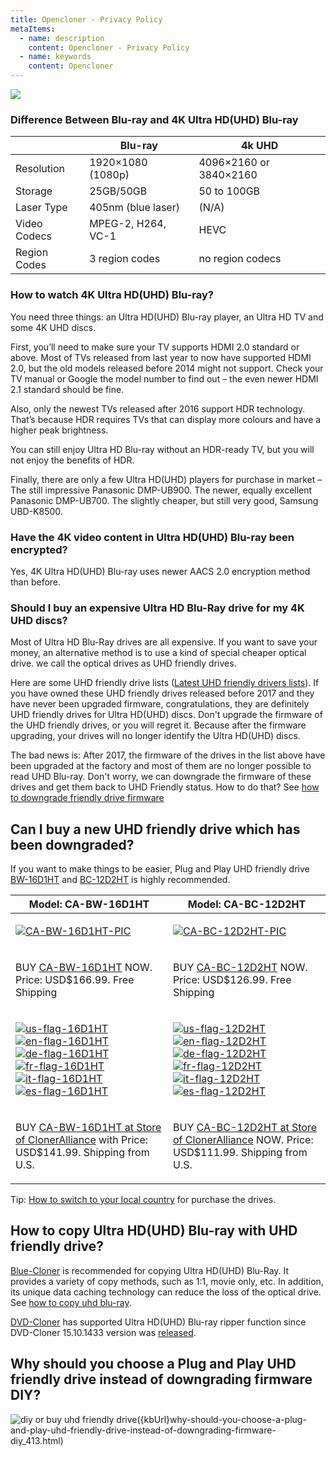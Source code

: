 ```yaml
---
title: Opencloner - Privacy Policy
metaItems:
  - name: description
    content: Opencloner - Privacy Policy
  - name: keywords
    content: Opencloner  
---
```



![]({imageUrl}every-thing-about-uhd.png)

<a name="difference-between-blu-ray-and-4k-ultra-hd-uhd-blu-ray"></a>

### Difference Between Blu-ray and 4K Ultra HD(UHD) Blu-ray


|              | Blu-ray            | 4k UHD                 |  
| ------------ | ------------------ | ---------------------- |  
| Resolution   | 1920×1080 (1080p) | 4096×2160 or 3840×2160  |  
| Storage      | 25GB/50GB          | 50 to 100GB            |  
| Laser Type   | 405nm (blue laser) | (N/A)                  |  
| Video Codecs | MPEG-2, H264, VC-1 | HEVC                   |  
| Region Codes | 3 region codes     | no region codecs       |  



<a name="how-to-watch-4k-ultra-hd-uhd-blu-ray"></a>

### How to watch 4K Ultra HD(UHD) Blu-ray?

You need three things: an Ultra HD(UHD) Blu-ray player, an Ultra HD TV and some 4K UHD discs.

First, you’ll need to make sure your TV supports HDMI 2.0 standard or above. Most of TVs released from last year to now have supported HDMI 2.0, but the old models released before 2014 might not support. Check your TV manual or Google the model number to find out – the even newer HDMI 2.1 standard should be fine.

Also, only the newest TVs released after 2016 support HDR technology. That’s because HDR requires TVs that can display more colours and have a higher peak brightness.

You can still enjoy Ultra HD Blu-ray without an HDR-ready TV, but you will not enjoy the benefits of HDR.

Finally, there are only a few Ultra HD(UHD) players for purchase in market – The still impressive Panasonic DMP-UB900. The newer, equally excellent Panasonic DMP-UB700. The slightly cheaper, but still very good, Samsung UBD-K8500.

<a name="have-the-4k-video-content-in-ultra-hd-uhd-blu-ray-been-encrypted"></a>

### Have the 4K video content in Ultra HD(UHD) Blu-ray been encrypted?

Yes, 4K Ultra HD(UHD) Blu-ray uses newer AACS 2.0 encryption method than before.

<a name="should-i-buy-an-expensive-ultra-hd-blu-ray-drive-for-my-4k-uhd-discs"></a>

### Should I buy an expensive Ultra HD Blu-Ray drive for my 4K UHD discs?

Most of Ultra HD Blu-Ray drives are all expensive. If you want to save your money, an alternative method is to use a kind of special cheaper optical drive. we call the optical drives as UHD friendly drives.

Here are some UHD friendly drive lists ([Latest UHD friendly drivers lists]({kbUrl}uhd-friendly-drive-list_377.html)). If you have owned these UHD friendly drives released before 2017 and they have never been upgraded firmware, congratulations, they are definitely UHD friendly drives for Ultra HD(UHD) discs. Don't upgrade the firmware of the UHD friendly drives, or you will regret it. Because after the firmware upgrading, your drives will no longer identify the Ultra HD(UHD) discs.

The bad news is: After 2017, the firmware of the drives in the list above have been upgraded at the factory and most of them are no longer possible to read UHD Blu-ray. Don't worry, we can downgrade the firmware of these drives and get them back to UHD Friendly status. How to do that? See [how to downgrade friendly drive firmware]({kbUrl}how-to-downgrade-friendly-drive-firmware_378.html)

<a name="can-i-buy-a-new-uhd-friendly-drive-which-has-been-downgraded"></a>

## Can I buy a new UHD friendly drive which has been downgraded?

If you want to make things to be easier, Plug and Play UHD friendly drive [BW-16D1HT](http://bit.ly/2pHqUDJ) and [BC-12D2HT](http://bit.ly/2PMWrPe) is highly recommended.

<table>
	<colgroup>
		<col />
		<col />
	</colgroup>
	<thead>
		<tr>
			<th>Model: CA-BW-16D1HT
			</th>
			<th>Model: CA-BC-12D2HT
			</th>
		</tr>
	</thead>
	<tbody>
		<tr>
			<td>

[![CA-BW-16D1HT-PIC](https://static.opencloner.com/image/kb/kb_377_CA-BW-16D1HT-front-uhd-buy.png)](http://bit.ly/2pHqUDJ)</td><td>

[![CA-BC-12D2HT-PIC](https://static.opencloner.com/image/kb/kb_377_CA-BC-12D2HT-front-uhd-buy.png)](http://bit.ly/2PMWrPe)</td></tr><tr><td>

BUY [CA-BW-16D1HT](http://bit.ly/2pHqUDJ) NOW. Price: USD$166.99. Free Shipping</td>			<td>

BUY [CA-BC-12D2HT](http://bit.ly/2PMWrPe) NOW. Price: USD$126.99. Free Shipping</td>		</tr>		<tr>			<td>

[![us-flag-16D1HT](https://static.opencloner.com/image/kb/us_flag.png)](http://bit.ly/2pHqUDJ) [![en-flag-16D1HT](https://static.opencloner.com/image/kb/en_flag.png)](https://www.newegg.com/global/UK/Product/Product.aspx?Item=9SIAG1H7UZ2651) [![de-flag-16D1HT](https://static.opencloner.com/image/kb/de_flag.png)](https://www.newegg.com/global/DE/Product/Product.aspx?Item=9SIAG1H7UZ2651) [![fr-flag-16D1HT](https://static.opencloner.com/image/kb/france_flag.png)](https://www.newegg.com/global/FR/Product/Product.aspx?Item=9SIAG1H7UZ2651) [![it-flag-16D1HT](https://static.opencloner.com/image/kb/it_flag.png)](https://www.newegg.com/global/IT/Product/Product.aspx?Item=9SIAG1H7UZ2651) [![es-flag-16D1HT](https://static.opencloner.com/image/kb/spain_flag.png)](https://www.newegg.com/global/ES/Product/Product.aspx?Item=9SIAG1H7UZ2651)			</td>			<td>

[![us-flag-12D2HT](https://static.opencloner.com/image/kb/us_flag.png)](http://bit.ly/2PMWrPe) [![en-flag-12D2HT](https://static.opencloner.com/image/kb/en_flag.png)](https://www.newegg.com/global/UK/Product/Product.aspx?Item=9SIAG1H8DD8302) [![de-flag-12D2HT](https://static.opencloner.com/image/kb/de_flag.png)](https://www.newegg.com/global/DE/Product/Product.aspx?Item=9SIAG1H8DD8302) [![fr-flag-12D2HT](https://static.opencloner.com/image/kb/france_flag.png)](https://www.newegg.com/global/FR/Product/Product.aspx?Item=9SIAG1H8DD8302) [![it-flag-12D2HT](https://static.opencloner.com/image/kb/it_flag.png)](https://www.newegg.com/global/IT/Product/Product.aspx?Item=9SIAG1H8DD8302) [![es-flag-12D2HT](https://static.opencloner.com/image/kb/spain_flag.png)](https://www.newegg.com/global/ES/Product/Product.aspx?Item=9SIAG1H8DD8302)			</td>		</tr>		<tr>			<td>

BUY [CA-BW-16D1HT at Store of ClonerAlliance](http://bit.ly/32dG3dj) with Price: USD$141.99. Shipping from U.S.			</td>			<td>

BUY [CA-BC-12D2HT at Store of ClonerAlliance](http://bit.ly/34x8Z1q) NOW. Price: USD$111.99. Shipping from U.S.			</td>		</tr>	</tbody></table>

Tip: [How to switch to your local country]({kbUrl}how-to-switch-to-your-local-country_422.html) for purchase the drives.

## How to copy Ultra HD(UHD) Blu-ray with UHD friendly drive?

[Blue-Cloner](https://www.blue-cloner.com/) is recommended for copying Ultra HD(UHD) Blu-Ray. It provides a variety of copy methods, such as 1:1, movie only, etc. In addition, its unique data caching technology can reduce the loss of the optical drive. See [how to copy uhd blu-ray]({kbUrl}how-to-copy-uhd-blu-ray_379.html).

[DVD-Cloner](/dvd-cloner/) has supported Ultra HD(UHD) Blu-ray ripper function since DVD-Cloner 15.10.1433 version was [released](/release/).

## Why should you choose a Plug and Play UHD friendly drive instead of downgrading firmware DIY?

![diy or buy uhd friendly drive](https://static.opencloner.com/image/kb/kb_413_banner.png)({kbUrl}why-should-you-choose-a-plug-and-play-uhd-friendly-drive-instead-of-downgrading-firmware-diy_413.html)